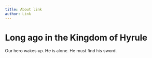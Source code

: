 ```yaml
---
title: About link
author: Link
---
```


# Long ago in the Kingdom of Hyrule

Our hero wakes up. He is alone. He must find his sword.
